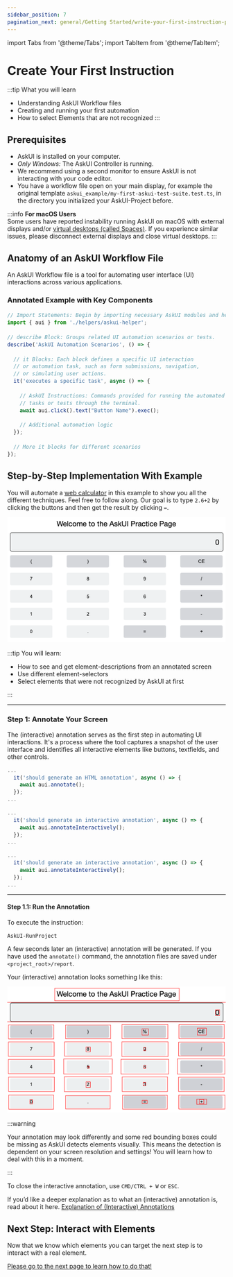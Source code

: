 ```yaml
---
sidebar_position: 7
pagination_next: general/Getting Started/write-your-first-instruction-part-two
---
```


import Tabs from '@theme/Tabs';
import TabItem from '@theme/TabItem';

# Create Your First Instruction

:::tip
What you will learn

- Understanding AskUI Workflow files
- Creating and running your first automation
- How to select Elements that are not recognized
:::

## Prerequisites
- AskUI is installed on your computer.
- _Only Windows:_ The AskUI Controller is running.
- We recommend using a second monitor to ensure AskUI is not interacting with your code editor.
- You have a workflow file open on your main display, for example the original template `askui_example/my-first-askui-test-suite.test.ts`, in the directory you initialized your AskUI-Project before.

:::info
**For macOS Users**  
Some users have reported instability running AskUI on macOS with external displays and/or [virtual desktops (called Spaces)](https://support.apple.com/en-gb/guide/mac-help/mh14112/mac). If you experience similar issues, please disconnect external displays and close virtual desktops.
:::

## Anatomy of an AskUI Workflow File
An AskUI Workflow file is a tool for automating user interface (UI) interactions across various applications.

### Annotated Example with Key Components

```typescript showLineNumbers
// Import Statements: Begin by importing necessary AskUI modules and helpers.
import { aui } from './helpers/askui-helper';

// describe Block: Groups related UI automation scenarios or tests.
describe('AskUI Automation Scenarios', () => {

  // it Blocks: Each block defines a specific UI interaction 
  // or automation task, such as form submissions, navigation,
  // or simulating user actions.
  it('executes a specific task', async () => {

    // AskUI Instructions: Commands provided for running the automated
    // tasks or tests through the terminal.
    await aui.click().text("Button Name").exec();

    // Additional automation logic
  });

  // More it blocks for different scenarios
});
```

## Step-by-Step Implementation With Example
You will automate a [web calculator](https://askui.github.io/askui-practice-page) in this example to show you all the different techniques. Feel free to follow along. Our goal is to type `2.6+2` by clicking the buttons and then get the result by clicking `=`.

![A simple calculator on the AskUI Practice Page](images/create-first-instruction-calculator-raw.png)

:::tip
You will learn:

- How to see and get element-descriptions from an annotated screen
- Use different element-selectors
- Select elements that were not recognized by AskUI at first

:::

---

### Step 1: Annotate Your Screen
The (interactive) annotation serves as the first step in automating UI interactions. It's a process where the tool captures a snapshot of the user interface and identifies all interactive elements like buttons, textfields, and other controls.

<Tabs>
  <TabItem value="windows" label="Windows" default>

```typescript title="askui_example/my-first-askui-test-suite.test.ts" showLineNumbers
...
  it('should generate an HTML annotation', async () => {
    await aui.annotate();
  });
...
```
  </TabItem>
  <TabItem value="macos" label="MacOS">

```typescript title="askui_example/my-first-askui-test-suite.test.ts" showLineNumbers
...
  it('should generate an interactive annotation', async () => {
    await aui.annotateInteractively();
  });
...
```
  </TabItem>
  <TabItem value="linux" label="Linux">

```typescript title="askui_example/my-first-askui-test-suite.test.ts" showLineNumbers
...
  it('should generate an interactive annotation', async () => {
    await aui.annotateInteractively();
  });
...
```
  </TabItem>
</Tabs>

---

#### Step 1.1: Run the Annotation

To execute the instruction:

```shell
AskUI-RunProject
```

A few seconds later an (interactive) annotation will be generated. If you have used the `annotate()` command, the annotation files are saved under `<project_root>/report`.

Your (interactive) annotation looks something like this:

![Annotation of the Google calculator](images/create-first-instruction-calculator-annotated.png)

:::warning

Your annotation may look differently and some red bounding boxes could be missing as AskUI detects elements visually. This means the detection is dependent on your screen resolution and settings! You will learn how to deal with this in a moment. 

:::

To close the interactive annotation, use `CMD/CTRL + W` or `ESC`.

If you’d like a deeper explanation as to what an (interactive) annotation is, read about it here. [Explanation of (Interactive) Annotations](../03-Element%20Selection/annotations-and-screenshots.md)

## Next Step: Interact with Elements
Now that we know which elements you can target the next step is to interact with a real element.

[Please go to the next page to learn how to do that!](write-your-first-instruction-part-two.md)
